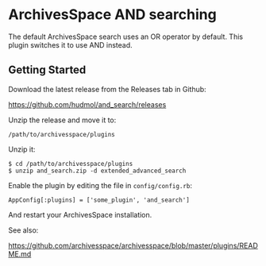 ArchivesSpace AND searching
============================

The default ArchivesSpace search uses an OR operator by default.  This
plugin switches it to use AND instead.

## Getting Started

Download the latest release from the Releases tab in Github:

  https://github.com/hudmol/and_search/releases

Unzip the release and move it to:

    /path/to/archivesspace/plugins

Unzip it:

    $ cd /path/to/archivesspace/plugins
    $ unzip and_search.zip -d extended_advanced_search

Enable the plugin by editing the file in `config/config.rb`:

    AppConfig[:plugins] = ['some_plugin', 'and_search']

And restart your ArchivesSpace installation.

See also:

  https://github.com/archivesspace/archivesspace/blob/master/plugins/README.md
